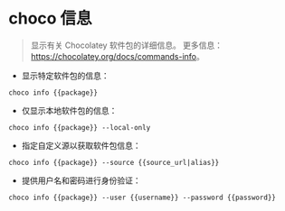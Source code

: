 # choco 信息

> 显示有关 Chocolatey 软件包的详细信息。
> 更多信息：<https://chocolatey.org/docs/commands-info>。

- 显示特定软件包的信息：

`choco info {{package}}`

- 仅显示本地软件包的信息：

`choco info {{package}} --local-only`

- 指定自定义源以获取软件包信息：

`choco info {{package}} --source {{source_url|alias}}`

- 提供用户名和密码进行身份验证：

`choco info {{package}} --user {{username}} --password {{password}}`